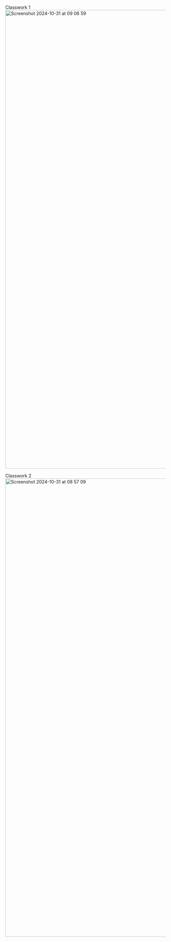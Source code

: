 Classwork 1
<img width="1440" alt="Screenshot 2024-10-31 at 09 06 59" src="https://github.com/user-attachments/assets/93a7a961-1d27-4c01-bfcd-271d4a4668b3">

Classwork 2
<img width="1440" alt="Screenshot 2024-10-31 at 08 57 09" src="https://github.com/user-attachments/assets/cb0bfd98-b392-407d-8958-03a763433074">
